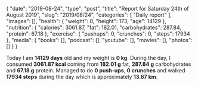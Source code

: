 {
    "date": "2019-08-24",
    "type": "post",
    "title": "Report for Saturday 24th of August 2019",
    "slug": "2019\/08\/24",
    "categories": [
        "Daily report"
    ],
    "images": [],
    "health": {
        "weight": 0,
        "height": 173,
        "age": 14129
    },
    "nutrition": {
        "calories": 3061.87,
        "fat": 182.01,
        "carbohydrates": 287.84,
        "protein": 67.18
    },
    "exercise": {
        "pushups": 0,
        "crunches": 0,
        "steps": 17934
    },
    "media": {
        "books": [],
        "podcast": [],
        "youtube": [],
        "movies": [],
        "photos": []
    }
}

Today I am <strong>14129 days</strong> old and my weight is <strong>0 kg</strong>. During the day, I consumed <strong>3061.87 kcal</strong> coming from <strong>182.01 g</strong> fat, <strong>287.84 g</strong> carbohydrates and <strong>67.18 g</strong> protein. Managed to do <strong>0 push-ups</strong>, <strong>0 crunches</strong> and walked <strong>17934 steps</strong> during the day which is approximately <strong>13.67 km</strong>.